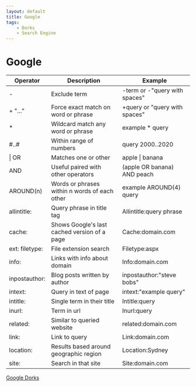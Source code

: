 ```yaml
---
layout: default
title: Google
tags:
    - Dorks
    - Search Engine
---
```

# Google

Operator | Description | Example
--- | --- | ---
- | Exclude term | -term or -"query with spaces"
+ "..." | Force exact match on word or phrase | +query or "query with spaces"
* | Wildcard match any word or phrase | example * query
#..# | Within range of numbers | query 2000..2020
\| OR | Matches one or other | apple \| banana
AND | Useful paired with other operators | (apple OR banana) AND peach
AROUND(n) | Words or phrases within n words of each other | example AROUND(4) query
allintitle: | Query phrase in title tag | Allintitle:query phrase
cache: | Shows Google's last cached version of a page | Cache:domain.com
ext: filetype: | File extension search | Filetype:aspx
info: | Links with info about domain | Info:domain.com
inpostauthor: | Blog posts written by author | inpostauthor:"steve bobs"
intext: | Query in text of page | intext:"example query"
intitle: | Single term in their title | Intitle:query
inurl: | Term in url | Inurl:query
related: | Similar to queried website | related:domain.com
link: | Link to query | Link:domain.com
location: | Results based around geographic region | Location:Sydney
site: | Search in that site | Site:domain.com

[Google Dorks](https://www.exploit-db.com/google-hacking-database)